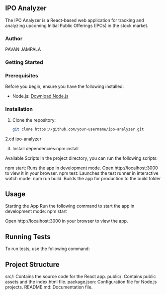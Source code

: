 ## IPO Analyzer

The IPO Analyzer is a React-based web application for tracking and analyzing upcoming Initial Public Offerings (IPOs) in the stock market.

### Author
PAVAN JAMPALA



### Getting Started

### Prerequisites

Before you begin, ensure you have the following installed:

- Node.js: [Download Node.js](https://nodejs.org/)

### Installation

1. Clone the repository:

   ```bash
   git clone https://github.com/your-username/ipo-analyzer.git

2.cd ipo-analyzer

3. Install dependencies:npm install


Available Scripts
In the project directory, you can run the following scripts:

npm start: Runs the app in development mode. Open http://localhost:3000 to view it in your browser.
npm test: Launches the test runner in interactive watch mode.
npm run build: Builds the app for production to the build folder


## Usage
Starting the App
Run the following command to start the app in development mode:
npm start

Open http://localhost:3000 in your browser to view the app.

## Running Tests
To run tests, use the following command:


## Project Structure
src/: Contains the source code for the React app.
public/: Contains public assets and the index.html file.
package.json: Configuration file for Node.js projects.
README.md: Documentation file.

